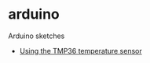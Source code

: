 # arduino

Arduino sketches

- <a href="notes/tmp36_sensor_I.ipynb">Using the TMP36 temperature sensor</a>
